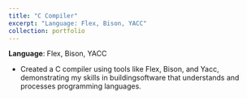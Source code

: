 ```yaml
---
title: "C Compiler"
excerpt: "Language: Flex, Bison, YACC"
collection: portfolio
---
```


**Language**: Flex, Bison, YACC
- Created a C compiler using tools like Flex, Bison, and Yacc, demonstrating my skills in buildingsoftware that understands and processes programming languages.
